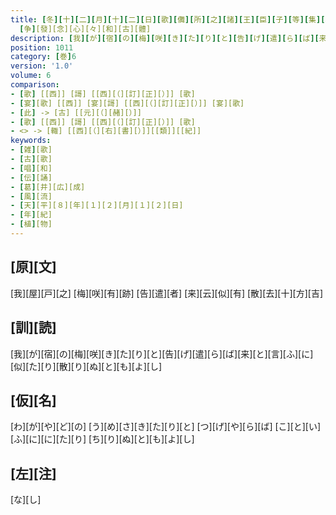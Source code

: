 ```yaml
---
title: [冬][十][二][月][十][二][日][歌][儛][所][之][諸][王][臣][子][等][集][葛][井][連][廣][成][家][宴][歌][二][首] / [比][来][古][儛][盛][興] [古][歳][漸][晩] [理][宜][共][盡][古][情][同][唱]<[古]>[歌] [故][擬][此][趣]<[輙]>[獻][古][曲][二][節] [風][流][意][氣][之][士][儻][有][此][集][之][中]
  [争][發][念][心][々][和][古][體]
description: [我][が][宿][の][梅][咲][き][た][り][と][告][げ][遣][ら][ば][来][と][言][ふ][に][似][た][り][散][り][ぬ][と][も][よ][し]
position: 1011
category: [巻]6
version: '1.0'
volume: 6
comparison:
- [歌] [[西]] [謌] [[西][（][訂][正][）]] [歌]
- [宴][歌] [[西]] [宴][謌] [[西][（][訂][正][）]] [宴][歌]
- [此] -> [古] [[元][（][赭][）]]
- [歌] [[西]] [謌] [[西][（][訂][正][）]] [歌]
- <> -> [輙] [[西][（][右][書][）]][[類]][[紀]]
keywords:
- [雑][歌]
- [古][歌]
- [唱][和]
- [伝][誦]
- [葛][井][広][成]
- [風][流]
- [天][平][８][年][１][２][月][１][２][日]
- [年][紀]
- [植][物]
---
```


## [原][文]

[我][屋][戸][之] [梅][咲][有][跡] [告][遣][者] [来][云][似][有] [散][去][十][方][吉]

## [訓][読]

[我][が][宿][の][梅][咲][き][た][り][と][告][げ][遣][ら][ば][来][と][言][ふ][に][似][た][り][散][り][ぬ][と][も][よ][し]

## [仮][名]

[わ][が][や][ど][の] [う][め][さ][き][た][り][と] [つ][げ][や][ら][ば] [こ][と][い][ふ][に][に][た][り] [ち][り][ぬ][と][も][よ][し]

## [左][注]

[な][し]
